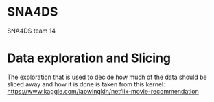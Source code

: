 # SNA4DS
SNA4DS team 14

# Data exploration and Slicing
The exploration that is used to decide how much of the data should be sliced away and how it is done is taken from this kernel: https://www.kaggle.com/laowingkin/netflix-movie-recommendation
